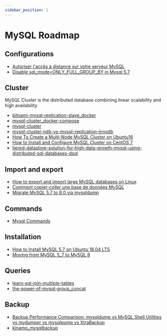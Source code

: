 ```yaml
---
sidebar_position: 1
---
```


MySQL Roadmap
=============

## Configurations

- [Autoriser l'accès à distance sur votre serveur MySQL](./Configurations/Autoriser-l-accès-à-distance-sur-votre-serveur-MySQL)
- [Disable sql_mode=ONLY_FULL_GROUP_BY in Mysql 5.7](./Configurations/Disable-sql_mode=ONLY_FULL_GROUP_BY-in-Mysql-57)

## Cluster

MySQL Cluster is the distributed database combining linear scalability and high availability

- [bitnami-mysql-replication-slave_docker](./Cluster/bitnami-mysql-replication-slave_docker)
- [mysql-cluster_docker-compose](./Cluster/mysql-cluster_docker-compose)
- [mysql-cluster](./Cluster/mysql-cluster-docker)
- [mysql-cluster-ndb-vs-mysql-replication-innodb](./Cluster/mysql-cluster-ndb-vs-mysql-replication-innodb)
- [How To Create a Multi-Node MySQL Cluster on Ubuntu16](./Cluster/How-To-Create-a-Multi-Node-MySQL-Cluster-on-Ubuntu16)
- [How to Install and Configure MySQL Cluster on CentOS 7](./Cluster/How-to-Install-and-Configure-MySQL-Cluster-on-CentOS-7)
- [tiered-datastore-solution-for-high-data-growth-mysql-using-distributed-sql-databases-dsql](./Cluster/tiered-datastore-solution-for-high-data-growth-mysql-using-distributed-sql-databases-dsql)

## Import and export

- [How to export and import large MySQL databases on Linux](./import-export/How-to-export-and-import-large-MySQL-databases-on-Linux)
- [Comment copier-coller une base de données MySQL](./import-export/copiercoller-une-base-de-donnees-mysql)
- [Migrate MySQL 5.7 to 8.0 via mysqldump](./import-export/Migrate_MySQL_5_7_to_8_0_via_mysqldump)

## Commands

- [Mysql Commands](./Comandes/MysqlCommandLine)

## Installation

- [How to Install MySQL 5.7 on Ubuntu 18.04 LTS](./Installation/How-to-Install-MySQL-5.7-on-Ubuntu-18.04-LTS)
- [Moving from MySQL 5_7 to MySQL 8](./Installation/Moving-from-MySQL-5_7-to-MySQL-8)

## Queries

- [learn-sql-join-multiple-tables](./Queries/learn-sql-join-multiple-tables)
- [the-power-of-mysql-group_concat](./Queries/the-power-of-mysql-group_concat)
 
## Backup

- [Backup Performance Comparison: mysqldump vs MySQL Shell Utilities vs mydumper vs mysqlpump vs XtraBackup](./Backup/Backup-Performance-Comparison)
- [kinamo_mysqlbackup](./Backup/kinamo_mysqlbackup)